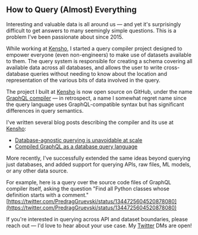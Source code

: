 ## How to Query (Almost) Everything

Interesting and valuable data is all around us — and yet it's surprisingly difficult to get answers
to many seemingly simple questions. This is a problem I've been passionate about since 2015.

While working at [Kensho](https://www.kensho.com/), I started a query compiler project designed to empower everyone (even non-engineers) to make use of datasets available to them. The query system is responsible for creating a schema covering all available data across all databases, and allows the user to write cross-database queries without needing to know about the location and representation of the various bits of data involved in the query.

The project I built at [Kensho](https://www.kensho.com/) is now open source on GitHub, under the name [GraphQL compiler](https://github.com/kensho-technologies/graphql-compiler) — in retrospect, a name I somewhat regret name since the query language uses GraphQL-compatible syntax but has significant differences in query semantics.

I've written several blog posts describing the compiler and its use at [Kensho](https://www.kensho.com/):

- [Database-agnostic querying is unavoidable at scale](https://blog.kensho.com/database-agnostic-querying-is-unavoidable-at-scale-18895f6df2f0)
- [Compiled GraphQL as a database query language](https://blog.kensho.com/compiled-graphql-as-a-database-query-language-72e106844282)

More recently, I've successfully extended the same ideas beyond querying just databases, and added support for querying APIs, raw files, ML models, or any other data source.

For example, here is a query over the source code files of GraphQL compiler itself, asking the question "Find all Python classes whose definition starts with a comment."
[https://twitter.com/PredragGruevski/status/1344725604520878080](https://twitter.com/PredragGruevski/status/1344725604520878080)

If you're interested in querying across API and dataset boundaries, please reach out — I'd love to hear about your use case. My [Twitter](https://twitter.com/PredragGruevski) DMs are open!

